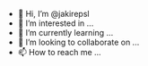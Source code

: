 - 👋 Hi, I’m @jakirepsl
- 👀 I’m interested in ...
- 🌱 I’m currently learning ...
- 💞️ I’m looking to collaborate on ...
- 📫 How to reach me ...

<!---
jakirepsl/jakirepsl is a ✨ special ✨ repository because its `README.md` (this file) appears on your GitHub profile.
You can click the Preview link to take a look at your changes.
--->
